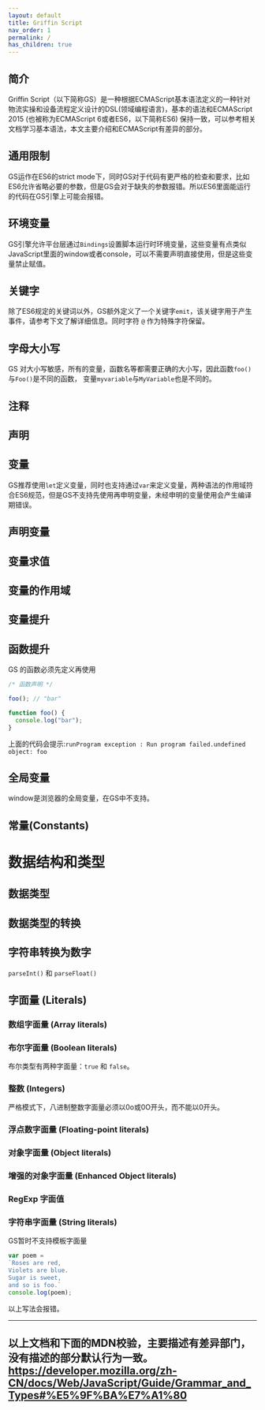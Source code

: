 ```yaml
---
layout: default
title: Griffin Script
nav_order: 1
permalink: /
has_children: true
---
```


## 简介
Griffin Script（以下简称GS）是一种根据ECMAScript基本语法定义的一种针对物流实操和设备流程定义设计的DSL(领域编程语言)，基本的语法和ECMAScript 2015 (也被称为ECMAScript 6或者ES6，以下简称ES6) 保持一致，可以参考相关文档学习基本语法，本文主要介绍和ECMAScript有差异的部分。
## 通用限制
GS运作在ES6的strict mode下，同时GS对于代码有更严格的检查和要求，比如ES6允许省略必要的参数，但是GS会对于缺失的参数报错。所以ES6里面能运行的代码在GS引擎上可能会报错。
## 环境变量
GS引擎允许平台层通过```Bindings```设置脚本运行时环境变量，这些变量有点类似JavaScript里面的window或者console，可以不需要声明直接使用，但是这些变量禁止赋值。
## 关键字
除了ES6规定的关键词以外，GS额外定义了一个关键字```emit```，该关键字用于产生事件，请参考下文了解详细信息。同时字符 ```@``` 作为特殊字符保留。
## 字母大小写
GS 对大小写敏感，所有的变量，函数名等都需要正确的大小写，因此函数```foo()```与```Foo()```是不同的函数，
变量```myvariable```与```MyVariable```也是不同的。
## 注释
## 声明
## 变量
GS推荐使用```let```定义变量，同时也支持通过```var```来定义变量，两种语法的作用域符合ES6规范，但是GS不支持先使用再申明变量，未经申明的变量使用会产生编译期错误。
## 声明变量
## 变量求值
## 变量的作用域
## 变量提升
## 函数提升
GS 的函数必须先定义再使用
```javascript
/* 函数声明 */

foo(); // "bar"

function foo() {
  console.log("bar");
}
```

上面的代码会提示:```runProgram exception : Run program failed.undefined object: foo```

## 全局变量
window是浏览器的全局变量，在GS中不支持。
## 常量(Constants)
# 数据结构和类型
## 数据类型
## 数据类型的转换
## 字符串转换为数字
 ```parseInt()``` 和 ```parseFloat()```
## 字面量 (Literals)
### 数组字面量 (Array literals)
### 布尔字面量 (Boolean literals)
布尔类型有两种字面量：```true``` 和 ```false```。
### 整数 (Integers)
严格模式下，八进制整数字面量必须以0o或0O开头，而不能以0开头。
### 浮点数字面量 (Floating-point literals)
### 对象字面量 (Object literals)
### 增强的对象字面量 (Enhanced Object literals)
### RegExp 字面值
### 字符串字面量 (String literals)
GS暂时不支持模板字面量
```javascript
var poem =
`Roses are red,
Violets are blue.
Sugar is sweet,
and so is foo.`
console.log(poem);
```
以上写法会报错。

---
以上文档和下面的MDN校验，主要描述有差异部门，没有描述的部分默认行为一致。
https://developer.mozilla.org/zh-CN/docs/Web/JavaScript/Guide/Grammar_and_Types#%E5%9F%BA%E7%A1%80
---

